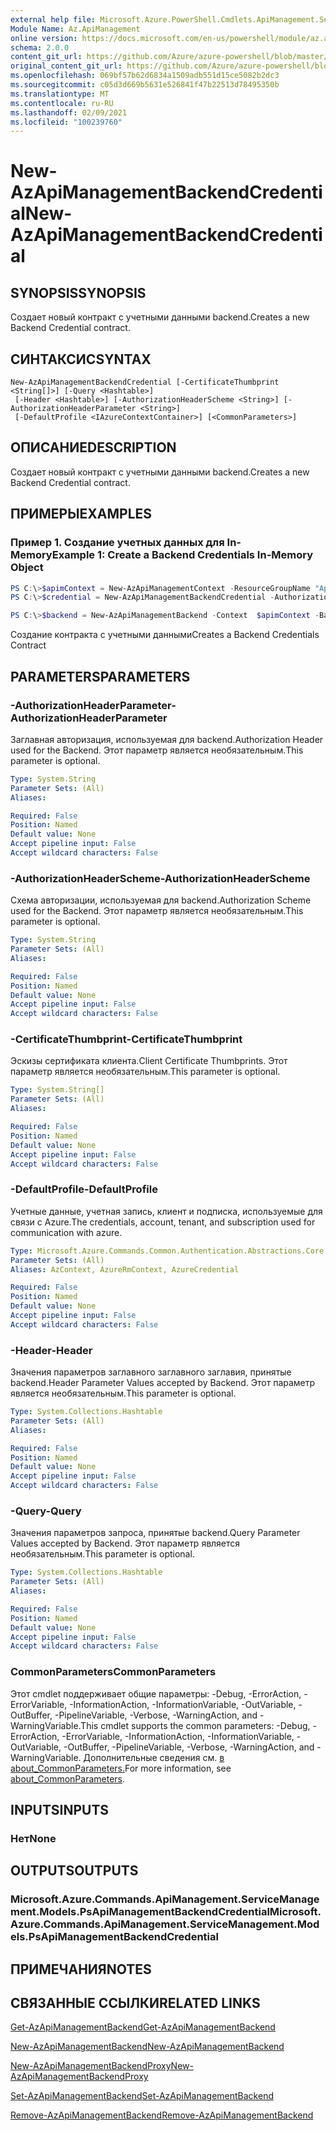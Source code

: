 ```yaml
---
external help file: Microsoft.Azure.PowerShell.Cmdlets.ApiManagement.ServiceManagement.dll-Help.xml
Module Name: Az.ApiManagement
online version: https://docs.microsoft.com/en-us/powershell/module/az.apimanagement/new-azapimanagementbackendcredential
schema: 2.0.0
content_git_url: https://github.com/Azure/azure-powershell/blob/master/src/ApiManagement/ApiManagement/help/New-AzApiManagementBackendCredential.md
original_content_git_url: https://github.com/Azure/azure-powershell/blob/master/src/ApiManagement/ApiManagement/help/New-AzApiManagementBackendCredential.md
ms.openlocfilehash: 069bf57b62d6834a1509adb551d15ce5082b2dc3
ms.sourcegitcommit: c05d3d669b5631e526841f47b22513d78495350b
ms.translationtype: MT
ms.contentlocale: ru-RU
ms.lasthandoff: 02/09/2021
ms.locfileid: "100239760"
---
```

# <span data-ttu-id="cfe94-101">New-AzApiManagementBackendCredential</span><span class="sxs-lookup"><span data-stu-id="cfe94-101">New-AzApiManagementBackendCredential</span></span>

## <span data-ttu-id="cfe94-102">SYNOPSIS</span><span class="sxs-lookup"><span data-stu-id="cfe94-102">SYNOPSIS</span></span>
<span data-ttu-id="cfe94-103">Создает новый контракт с учетными данными backend.</span><span class="sxs-lookup"><span data-stu-id="cfe94-103">Creates a new Backend Credential contract.</span></span>

## <span data-ttu-id="cfe94-104">СИНТАКСИС</span><span class="sxs-lookup"><span data-stu-id="cfe94-104">SYNTAX</span></span>

```
New-AzApiManagementBackendCredential [-CertificateThumbprint <String[]>] [-Query <Hashtable>]
 [-Header <Hashtable>] [-AuthorizationHeaderScheme <String>] [-AuthorizationHeaderParameter <String>]
 [-DefaultProfile <IAzureContextContainer>] [<CommonParameters>]
```

## <span data-ttu-id="cfe94-105">ОПИСАНИЕ</span><span class="sxs-lookup"><span data-stu-id="cfe94-105">DESCRIPTION</span></span>
<span data-ttu-id="cfe94-106">Создает новый контракт с учетными данными backend.</span><span class="sxs-lookup"><span data-stu-id="cfe94-106">Creates a new Backend Credential contract.</span></span>

## <span data-ttu-id="cfe94-107">ПРИМЕРЫ</span><span class="sxs-lookup"><span data-stu-id="cfe94-107">EXAMPLES</span></span>

### <span data-ttu-id="cfe94-108">Пример 1. Создание учетных данных для In-Memory</span><span class="sxs-lookup"><span data-stu-id="cfe94-108">Example 1: Create a Backend Credentials In-Memory Object</span></span>
```powershell
PS C:\>$apimContext = New-AzApiManagementContext -ResourceGroupName "Api-Default-WestUS" -ServiceName "contoso"
PS C:\>$credential = New-AzApiManagementBackendCredential -AuthorizationHeaderScheme basic -AuthorizationHeaderParameter opensesame -Query @{"sv" = @('xx', 'bb'); "sr" = @('cc')} -Header @{"x-my-1" = @('val1', 'val2')}

PS C:\>$backend = New-AzApiManagementBackend -Context  $apimContext -BackendId 123 -Url 'https://contoso.com/awesomeapi' -Protocol http -Title "first backend" -SkipCertificateChainValidation $true -Credential $credential -Description "my backend"
```

<span data-ttu-id="cfe94-109">Создание контракта с учетными данными</span><span class="sxs-lookup"><span data-stu-id="cfe94-109">Creates a Backend Credentials Contract</span></span>

## <span data-ttu-id="cfe94-110">PARAMETERS</span><span class="sxs-lookup"><span data-stu-id="cfe94-110">PARAMETERS</span></span>

### <span data-ttu-id="cfe94-111">-AuthorizationHeaderParameter</span><span class="sxs-lookup"><span data-stu-id="cfe94-111">-AuthorizationHeaderParameter</span></span>
<span data-ttu-id="cfe94-112">Заглавная авторизация, используемая для backend.</span><span class="sxs-lookup"><span data-stu-id="cfe94-112">Authorization Header used for the Backend.</span></span>
<span data-ttu-id="cfe94-113">Этот параметр является необязательным.</span><span class="sxs-lookup"><span data-stu-id="cfe94-113">This parameter is optional.</span></span>

```yaml
Type: System.String
Parameter Sets: (All)
Aliases:

Required: False
Position: Named
Default value: None
Accept pipeline input: False
Accept wildcard characters: False
```

### <span data-ttu-id="cfe94-114">-AuthorizationHeaderScheme</span><span class="sxs-lookup"><span data-stu-id="cfe94-114">-AuthorizationHeaderScheme</span></span>
<span data-ttu-id="cfe94-115">Схема авторизации, используемая для backend.</span><span class="sxs-lookup"><span data-stu-id="cfe94-115">Authorization Scheme used for the Backend.</span></span>
<span data-ttu-id="cfe94-116">Этот параметр является необязательным.</span><span class="sxs-lookup"><span data-stu-id="cfe94-116">This parameter is optional.</span></span>

```yaml
Type: System.String
Parameter Sets: (All)
Aliases:

Required: False
Position: Named
Default value: None
Accept pipeline input: False
Accept wildcard characters: False
```

### <span data-ttu-id="cfe94-117">-CertificateThumbprint</span><span class="sxs-lookup"><span data-stu-id="cfe94-117">-CertificateThumbprint</span></span>
<span data-ttu-id="cfe94-118">Эскизы сертификата клиента.</span><span class="sxs-lookup"><span data-stu-id="cfe94-118">Client Certificate Thumbprints.</span></span>
<span data-ttu-id="cfe94-119">Этот параметр является необязательным.</span><span class="sxs-lookup"><span data-stu-id="cfe94-119">This parameter is optional.</span></span>

```yaml
Type: System.String[]
Parameter Sets: (All)
Aliases:

Required: False
Position: Named
Default value: None
Accept pipeline input: False
Accept wildcard characters: False
```

### <span data-ttu-id="cfe94-120">-DefaultProfile</span><span class="sxs-lookup"><span data-stu-id="cfe94-120">-DefaultProfile</span></span>
<span data-ttu-id="cfe94-121">Учетные данные, учетная запись, клиент и подписка, используемые для связи с Azure.</span><span class="sxs-lookup"><span data-stu-id="cfe94-121">The credentials, account, tenant, and subscription used for communication with azure.</span></span>

```yaml
Type: Microsoft.Azure.Commands.Common.Authentication.Abstractions.Core.IAzureContextContainer
Parameter Sets: (All)
Aliases: AzContext, AzureRmContext, AzureCredential

Required: False
Position: Named
Default value: None
Accept pipeline input: False
Accept wildcard characters: False
```

### <span data-ttu-id="cfe94-122">-Header</span><span class="sxs-lookup"><span data-stu-id="cfe94-122">-Header</span></span>
<span data-ttu-id="cfe94-123">Значения параметров заглавного заглавного заглавия, принятые backend.</span><span class="sxs-lookup"><span data-stu-id="cfe94-123">Header Parameter Values accepted by Backend.</span></span>
<span data-ttu-id="cfe94-124">Этот параметр является необязательным.</span><span class="sxs-lookup"><span data-stu-id="cfe94-124">This parameter is optional.</span></span>

```yaml
Type: System.Collections.Hashtable
Parameter Sets: (All)
Aliases:

Required: False
Position: Named
Default value: None
Accept pipeline input: False
Accept wildcard characters: False
```

### <span data-ttu-id="cfe94-125">-Query</span><span class="sxs-lookup"><span data-stu-id="cfe94-125">-Query</span></span>
<span data-ttu-id="cfe94-126">Значения параметров запроса, принятые backend.</span><span class="sxs-lookup"><span data-stu-id="cfe94-126">Query Parameter Values accepted by Backend.</span></span>
<span data-ttu-id="cfe94-127">Этот параметр является необязательным.</span><span class="sxs-lookup"><span data-stu-id="cfe94-127">This parameter is optional.</span></span>

```yaml
Type: System.Collections.Hashtable
Parameter Sets: (All)
Aliases:

Required: False
Position: Named
Default value: None
Accept pipeline input: False
Accept wildcard characters: False
```

### <span data-ttu-id="cfe94-128">CommonParameters</span><span class="sxs-lookup"><span data-stu-id="cfe94-128">CommonParameters</span></span>
<span data-ttu-id="cfe94-129">Этот cmdlet поддерживает общие параметры: -Debug, -ErrorAction, -ErrorVariable, -InformationAction, -InformationVariable, -OutVariable, -OutBuffer, -PipelineVariable, -Verbose, -WarningAction, and -WarningVariable.</span><span class="sxs-lookup"><span data-stu-id="cfe94-129">This cmdlet supports the common parameters: -Debug, -ErrorAction, -ErrorVariable, -InformationAction, -InformationVariable, -OutVariable, -OutBuffer, -PipelineVariable, -Verbose, -WarningAction, and -WarningVariable.</span></span> <span data-ttu-id="cfe94-130">Дополнительные сведения см. [в about_CommonParameters.](http://go.microsoft.com/fwlink/?LinkID=113216)</span><span class="sxs-lookup"><span data-stu-id="cfe94-130">For more information, see [about_CommonParameters](http://go.microsoft.com/fwlink/?LinkID=113216).</span></span>

## <span data-ttu-id="cfe94-131">INPUTS</span><span class="sxs-lookup"><span data-stu-id="cfe94-131">INPUTS</span></span>

### <span data-ttu-id="cfe94-132">Нет</span><span class="sxs-lookup"><span data-stu-id="cfe94-132">None</span></span>

## <span data-ttu-id="cfe94-133">OUTPUTS</span><span class="sxs-lookup"><span data-stu-id="cfe94-133">OUTPUTS</span></span>

### <span data-ttu-id="cfe94-134">Microsoft.Azure.Commands.ApiManagement.ServiceManagement.Models.PsApiManagementBackendCredential</span><span class="sxs-lookup"><span data-stu-id="cfe94-134">Microsoft.Azure.Commands.ApiManagement.ServiceManagement.Models.PsApiManagementBackendCredential</span></span>

## <span data-ttu-id="cfe94-135">ПРИМЕЧАНИЯ</span><span class="sxs-lookup"><span data-stu-id="cfe94-135">NOTES</span></span>

## <span data-ttu-id="cfe94-136">СВЯЗАННЫЕ ССЫЛКИ</span><span class="sxs-lookup"><span data-stu-id="cfe94-136">RELATED LINKS</span></span>

[<span data-ttu-id="cfe94-137">Get-AzApiManagementBackend</span><span class="sxs-lookup"><span data-stu-id="cfe94-137">Get-AzApiManagementBackend</span></span>](./Get-AzApiManagementBackend.md)

[<span data-ttu-id="cfe94-138">New-AzApiManagementBackend</span><span class="sxs-lookup"><span data-stu-id="cfe94-138">New-AzApiManagementBackend</span></span>](./New-AzApiManagementBackend.md)

[<span data-ttu-id="cfe94-139">New-AzApiManagementBackendProxy</span><span class="sxs-lookup"><span data-stu-id="cfe94-139">New-AzApiManagementBackendProxy</span></span>](./New-AzApiManagementBackendProxy.md)

[<span data-ttu-id="cfe94-140">Set-AzApiManagementBackend</span><span class="sxs-lookup"><span data-stu-id="cfe94-140">Set-AzApiManagementBackend</span></span>](./Set-AzApiManagementBackend.md)

[<span data-ttu-id="cfe94-141">Remove-AzApiManagementBackend</span><span class="sxs-lookup"><span data-stu-id="cfe94-141">Remove-AzApiManagementBackend</span></span>](./Remove-AzApiManagementBackend.md)
